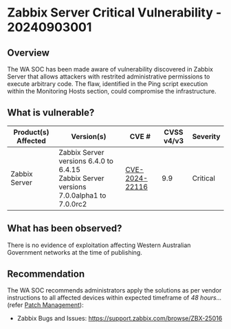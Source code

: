# Zabbix Server Critical Vulnerability - 20240903001

## Overview

The WA SOC has been made aware of vulnerability discovered in Zabbix Server that allows attackers with restrited administrative permissions to execute arbitrary code. 
The flaw, identified in the Ping script execution within the Monitoring Hosts section, could compromise the infrastructure.



## What is vulnerable?

| Product(s) Affected        | Version(s)                                                                       | CVE #                                                             | CVSS v4/v3 | Severity |
| -------------------------- | -------------------------------------------------------------------------------- | ----------------------------------------------------------------- | ---------- | -------- |
| Zabbix Server| Zabbix Server versions 6.4.0 to 6.4.15<br>Zabbix Server versions 7.0.0alpha1 to 7.0.0rc2 <br>  | [CVE-2024-22116](https://nvd.nist.gov/vuln/detail/CVE-2024-22116) | 9.9        | Critical |

## What has been observed?

There is no evidence of exploitation affecting Western Australian Government networks at the time of publishing.

## Recommendation

The WA SOC recommends administrators apply the solutions as per vendor instructions to all affected devices within expected timeframe of *48 hours...* (refer [Patch Management](../guidelines/patch-management.md)):

- Zabbix Bugs and Issues: <https://support.zabbix.com/browse/ZBX-25016>
